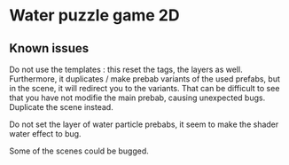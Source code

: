# Water puzzle game 2D

## Known issues

Do not use the templates : this reset the tags, the layers as well. Furthermore, it duplicates / make prebab variants of the used prefabs, but in the scene, it will redirect you to the variants.
That can be difficult to see that you have not modifie the main prebab, causing unexpected bugs.
Duplicate the scene instead.

Do not set the layer of water particle prebabs, it seem to make the shader water effect to bug.

Some of the scenes could be bugged.
